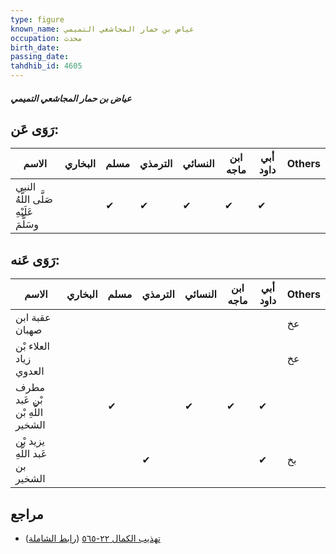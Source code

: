 ```yaml
---
type: figure
known_name: عياض بن حمار المجاشعي التميمي
occupation: محدث
birth_date:
passing_date:
tahdhib_id: 4605
---
```

##### عياض بن حمار المجاشعي التميمي

## رَوَى عَن:
| الاسم                                  | البخاري | مسلم | الترمذي | النسائي | ابن ماجه | أبي داود | Others |
| -------------------------------------- | ------- | ---- | ------- | ------- | -------- | -------- | ------ |
| النبي صَلَّى اللَّهُ عَلَيْهِ وسَلَّمَ |         | ✔    | ✔       | ✔       | ✔        | ✔        |        |
## رَوَى عَنه:
| الاسم                            | البخاري | مسلم | الترمذي | النسائي | ابن ماجه | أبي داود | Others |
| -------------------------------- | ------- | ---- | ------- | ------- | -------- | -------- | ------ |
| عقبة ابن صهبان                   |         |      |         |         |          |          | عخ     |
| العلاء بْن زياد العدوي           |         |      |         |         |          |          | عخ     |
| مطرف بْن عَبد اللَّهِ بْن الشخير |         | ✔    |         | ✔       | ✔        | ✔        |        |
| يزيد بْن عَبد اللَّهِ بن الشخير  |         |      | ✔       |         |          | ✔        | بخ     |
## مراجع
- [تهذيب الكمال ٢٢-٥٦٥](obsidian://open?vault=Tahdhib-al-Kamal&file=Figures/٤٦٠٥-عياض%20بن%20حمار%20المجاشعي%20التميمي) ([رابط الشاملة](https://shamela.ws/book/3722/11818))